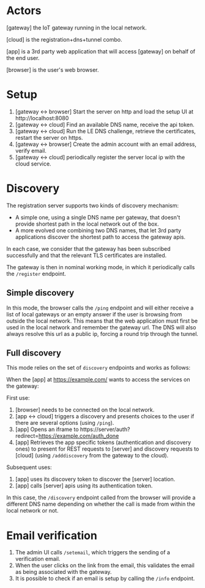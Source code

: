 # Actors

[gateway] the IoT gateway running in the local network.

[cloud] is the registration+dns+tunnel combo.

[app] is a 3rd party web application that will access [gateway] on behalf of the end user.

[browser] is the user's web browser.

# Setup

1. [gateway <-> browser] Start the server on http and load the setup UI at http://localhost:8080
2. [gateway <-> cloud] Find an available DNS name, receive the api token.
3. [gateway <-> cloud] Run the LE DNS challenge, retrieve the certificates, restart the server on https.
4. [gateway <-> browser] Create the admin account with an email address, verify email.
5. [gateway <-> cloud] periodically register the server local ip with the cloud service.

# Discovery

The registration server supports two kinds of discovery mechanism:

* A simple one, using a single DNS name per gateway, that doesn't provide shortest path in the local network out of the box.
* A more evolved one combining two DNS names, that let 3rd party applications discover the shortest path to access the gateway apis.

In each case, we consider that the gateway has been subscribed successfully and that the relevant TLS certificates are installed.

The gateway is then in nominal working mode, in which it periodically calls the `/register` endpoint.

## Simple discovery

In this mode, the browser calls the `/ping` endpoint and will either receive a list of local gateways or an empty answer if the user is browsing from outside the local network. This means that the web application must first be used in the local network and remember the gateway url. The DNS will also always resolve this url as a public ip, forcing a round trip through the tunnel.

## Full discovery

This mode relies on the set of `discovery` endpoints and works as follows:

When the [app] at https://example.com/ wants to access the services on the gateway:

First use:
1. [browser] needs to be connected on the local network.
2. [app <-> cloud] triggers a discovery and presents choices to the user if there are several options (using `/ping`).
3. [app] Opens an iframe to https://server/auth?redirect=https://example.com/auth_done
4. [app] Retrieves the app specific tokens (authentication and discovery ones) to present for REST requests to [server] and discovery requests to [cloud] (using `/adddiscovery` from the gateway to the cloud).

Subsequent uses:
1. [app] uses its discovery token to discover the [server] location.
2. [app] calls [server] apis using its authentication token.

In this case, the `/discovery` endpoint called from the browser will provide a different DNS name depending on whether the call is made from within the local network or not.

# Email verification

1. The admin UI calls `/setemail`, which triggers the sending of a verification email.
2. When the user clicks on the link from the email, this validates the email as being associated with the gateway.
3. It is possible to check if an email is setup by calling the `/info` endpoint.
